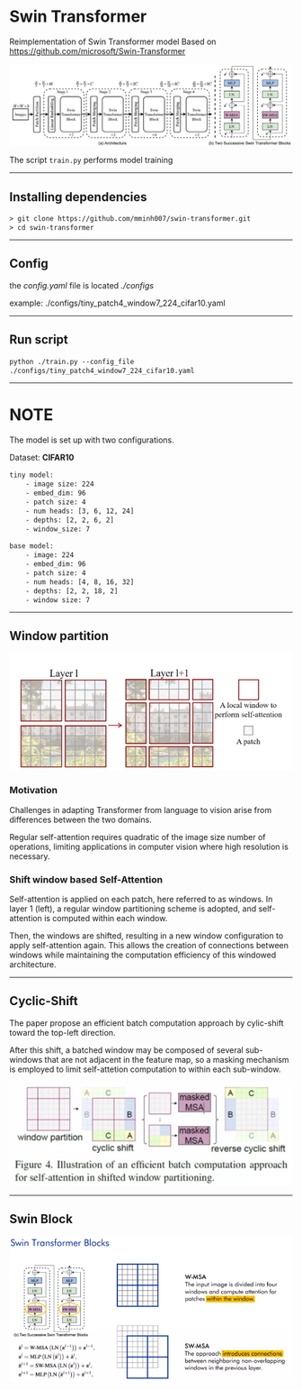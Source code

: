 # Swin Transformer 

Reimplementation of Swin Transformer model
Based on https://github.com/microsoft/Swin-Transformer

<img src="./images/211130.png">

The script `train.py` performs model training

___________
## Installing dependencies
```
> git clone https://github.com/mminh007/swin-transformer.git
> cd swin-transformer
```
_________
## Config
the *config.yaml* file is located *./configs* 

example: ./configs/tiny_patch4_window7_224_cifar10.yaml
_________
## Run script
```
python ./train.py --config_file ./configs/tiny_patch4_window7_224_cifar10.yaml
```
________
# NOTE
The model is set up with two configurations. 

Dataset: **CIFAR10**

```
tiny model:
    - image size: 224
    - embed_dim: 96
    - patch size: 4
    - num heads: [3, 6, 12, 24]
    - depths: [2, 2, 6, 2]
    - window_size: 7
```

```
base model:
    - image: 224
    - embed_dim: 96
    - patch size: 4
    - num heads: [4, 8, 16, 32]
    - depths: [2, 2, 18, 2]
    - window size: 7
```
_______________________________

## Window partition

<img src="./images/211109.png">

### Motivation
Challenges in adapting Transformer from language to vision arise from differences between the two domains.

Regular self-attention requires quadratic of the image size number of operations, limiting applications in computer vision where high resolution is necessary.

### Shift window based Self-Attention
Self-attention is applied on each patch, here referred to as windows. In layer 1 (left), a regular window partitioning scheme is adopted, and self-attention is computed within each window.

Then, the windows are shifted, resulting in a new window configuration to apply self-attention again. This allows the creation of connections between windows while maintaining the computation efficiency of this windowed architecture.
_________________________________

## Cyclic-Shift
The paper propose an efficient batch computation approach by cylic-shift toward the top-left direction.

After this shift, a batched window may be composed of several sub-windows that are not adjacent in the feature map, so a masking mechanism is employed to limit self-attetion computation to within each sub-window.

<img src ="./images/102437.png">

_____________

## Swin Block

<img src ="./images/213729.png">
